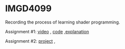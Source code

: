 # IMGD4099
Recording the process of learning shader programming.

Assignment #1: [video](https://youtu.be/M6RDzQHjVHA?si=OVEv3hpB3O9V2txH) , [code](https://github.com/SwordLX/IMGD4099/blob/main/Week01%3A%20Code) ,[explanation]() 

Assignment #2: [project](https://scandalous-candy-almandine.glitch.me/) ,
